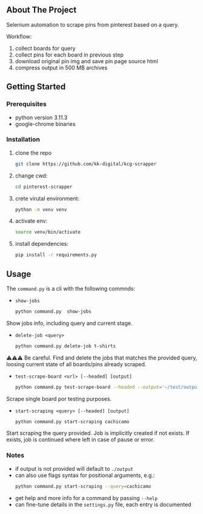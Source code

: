 ## About The Project

Selenium automation to scrape pins from pinterest based on a query.

Workflow:

1. collect boards for query
2. collect pins for each board in previous step
3. download original pin img and save pin page source html
4. compress output in 500 MB archives

## Getting Started

### Prerequisites

* python version 3.11.3
* google-chrome binaries

### Installation

1. clone the repo
   ```sh
   git clone https://github.com/kk-digital/kcg-scrapper
   ```
2. change cwd:
    ```sh
   cd pinterest-scrapper
   ```
3. crete virutal environment:
   ```sh
   python -m venv venv
   ```
4. activate env:
   ```sh
   source venv/bin/activate
   ```
5. install dependencies:
    ```sh
   pip install -r requirements.py
   ```

## Usage

The `command.py` is a cli with the following commnds:

* `show-jobs`
   ```sh
   python command.py  show-jobs
   ```

Show jobs info, including query and current stage.

* `delete-job <query>`
   ```sh
  python command.py delete-job t-shirts
  ```

⚠️⚠️⚠️ Be careful. Find and delete the jobs that matches the provided query, loosing current state of all boards/pins
already scraped.

* `test-scrape-board <url> [--headed] [output]`

   ```sh
  python command.py test-scrape-board --headed --output='~/test/output' https://www.pinterest.com/wilsonpercussio/cachicamo/
  ```

Scrape single board por testing purposes.

* `start-scraping <query> [--headed] [output]`

   ```sh
  python command.py start-scraping cachicamo 
  ```

Start scraping the query provided. Job is implicitly created if not exists. If exists, job is continued where left in
case of pause or error.

### Notes

* if output is not provided will default to `./output`
* can also use flags syntax for positional arguments, e.g.:
   ```sh
  python command.py start-scraping --query=cachicamo
  ```
* get help and more info for a command by passing `--help`
* can fine-tune details in the `settings.py` file, each entry is documented

